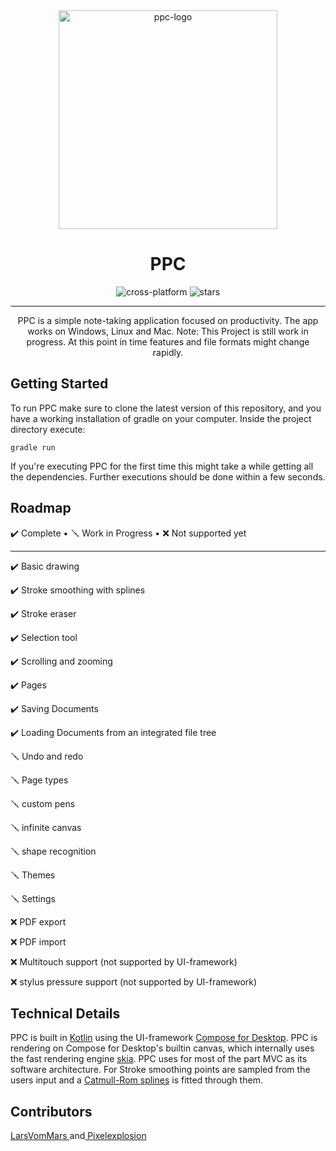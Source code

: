 <div align="center">

<img src="https://raw.githubusercontent.com/pixelexplosion/ppc/main/logo/ppc-logo.svg" width="350px"  alt="ppc-logo"/>

# PPC
<img src="https://img.shields.io/badge/OS-CROSSPLATFORM-13C6FF?style=for-the-badge" alt="cross-platform">
<img src="https://img.shields.io/github/stars/pixelexplosion/ppc?color=13C6FF&logo=github&logoColor=13C6FF&style=for-the-badge" alt="stars">

---
PPC is a simple note-taking application focused on productivity. The app works on Windows, Linux and Mac.
Note: This Project is still work in progress. At this point in time features and file formats might change rapidly.
<div align="left">

## Getting Started
To run PPC make sure to clone the latest version of this repository, and you have a working installation of gradle on your computer. Inside the project directory execute:
```
gradle run
```
If you're executing PPC for the first time this might take a while getting all the dependencies. Further executions should be done within a few seconds.
## Roadmap
✔️ Complete •
🪛 Work in Progress •
❌ Not supported yet

------

✔️ Basic drawing

✔️ Stroke smoothing with splines

✔️ Stroke eraser

✔️ Selection tool

✔️ Scrolling and zooming

✔️ Pages

✔️ Saving Documents

✔️ Loading Documents from an integrated file tree

🪛 Undo and redo

🪛 Page types

🪛 custom pens

🪛 infinite canvas

🪛 shape recognition

🪛 Themes

🪛 Settings

❌ PDF export

❌ PDF import

❌ Multitouch support (not supported by UI-framework)

❌ stylus pressure support (not supported by UI-framework)

## Technical Details
PPC is built in <a href="https://github.com/JetBrains/kotlin">Kotlin</a> using the UI-framework <a href="https://github.com/JetBrains/compose-jb">Compose for Desktop</a>. PPC is rendering on Compose for Desktop's builtin canvas, which internally uses the fast rendering engine <a href="https://github.com/google/skia">skia</a>.
PPC uses for most of the part MVC as its software architecture.
For Stroke smoothing points are sampled from the users input and a <a href="https://en.wikipedia.org/wiki/Centripetal_Catmull%E2%80%93Rom_spline">Catmull-Rom splines</a> is fitted through them.

## Contributors
<a href="https://github.com/larsvommars">
LarsVomMars
</a>and<a href="github.com/pixelexplosion">
Pixelexplosion
</a>


